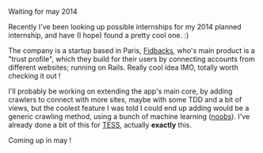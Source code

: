 Waiting for may 2014

Recently I've been looking up possible internships for my 2014 planned
internship, and have (I hope) found a pretty cool one. :)

The company is a startup based in Paris, [Fidbacks](https://www.fidbacks.com/),
who's main product is a "trust profile", which they build for their users by
connecting accounts from different websites; running on Rails. Really cool idea
IMO, totally worth checking it out !

I'll probably be working on extending the app's main core, by adding crawlers
to connect with more sites, maybe with some TDD and a bit of views, but the
coolest feature I was told I could end up adding would be a generic crawling
method, using a bunch of machine learning
([noobs](http://en.wikipedia.org/wiki/Machine_learning)). I've already done a
bit of this for [TESS](http://tess.semsaas.com/), actually __exactly__ this.

Coming up in may !
